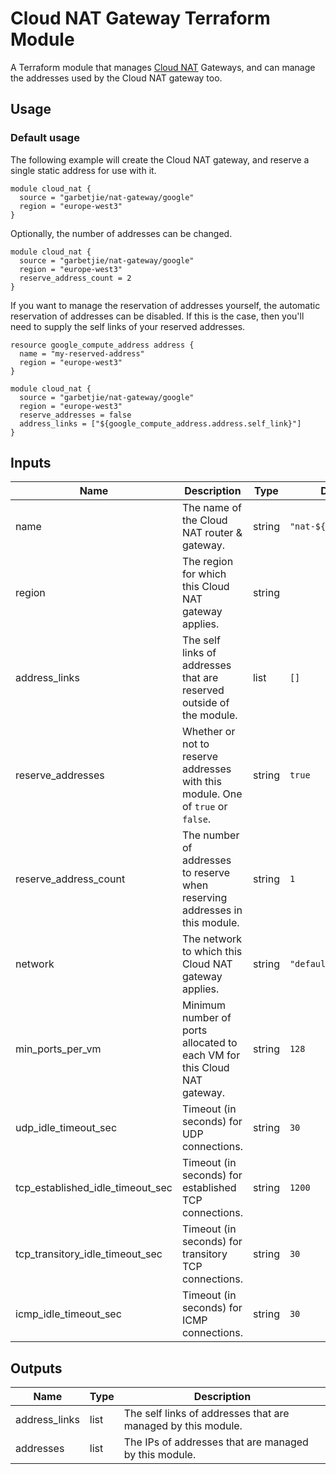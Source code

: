 # Cloud NAT Gateway Terraform Module

A Terraform module that manages [Cloud NAT](https://cloud.google.com/nat/docs/overview) Gateways, and can manage the
addresses used by the Cloud NAT gateway too.


## Usage

### Default usage

The following example will create the Cloud NAT gateway, and reserve a single static address for use with it.

```hcl
module cloud_nat {
  source = "garbetjie/nat-gateway/google"
  region = "europe-west3"
}
``` 

Optionally, the number of addresses can be changed.

```hcl
module cloud_nat {
  source = "garbetjie/nat-gateway/google"
  region = "europe-west3"
  reserve_address_count = 2
}
``` 

If you want to manage the reservation of addresses yourself, the automatic reservation of addresses can be disabled. If
this is the case, then you'll need to supply the self links of your reserved addresses.

```hcl
resource google_compute_address address {
  name = "my-reserved-address"
  region = "europe-west3"
}

module cloud_nat {
  source = "garbetjie/nat-gateway/google"
  region = "europe-west3"
  reserve_addresses = false
  address_links = ["${google_compute_address.address.self_link}"]
}
```


## Inputs

| Name                             | Description                                                                     | Type   | Default               | Required |
|----------------------------------|---------------------------------------------------------------------------------|--------|-----------------------|----------|
| name                             | The name of the Cloud NAT router & gateway.                                     | string | `"nat-${var.region}"` | No       |
| region                           | The region for which this Cloud NAT gateway applies.                            | string |                       | Yes      |
| address_links                    | The self links of addresses that are reserved outside of the module.            | list   | `[]`                  | No       |
| reserve_addresses                | Whether or not to reserve addresses with this module. One of `true` or `false`. | string | `true`                | No       |
| reserve_address_count            | The number of addresses to reserve when reserving addresses in this module.     | string | `1`                   | No       |
| network                          | The network to which this Cloud NAT gateway applies.                            | string | `"default"`           | No       |
| min_ports_per_vm                 | Minimum number of ports allocated to each VM for this Cloud NAT gateway.        | string | `128`                 | No       |
| udp_idle_timeout_sec             | Timeout (in seconds) for UDP connections.                                       | string | `30`                  | No       |
| tcp_established_idle_timeout_sec | Timeout (in seconds) for established TCP connections.                           | string | `1200`                | No       |
| tcp_transitory_idle_timeout_sec  | Timeout (in seconds) for transitory TCP connections.                            | string | `30`                  | No       |
| icmp_idle_timeout_sec            | Timeout (in seconds) for ICMP connections.                                      | string | `30`                  | No       |


## Outputs

| Name          | Type | Description                                                  |
|---------------|------|--------------------------------------------------------------|
| address_links | list | The self links of addresses that are managed by this module. |
| addresses     | list | The IPs of addresses that are managed by this module.        |
